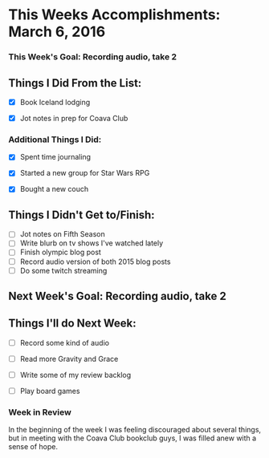 # This Weeks Accomplishments: March 6, 2016

### This Week's Goal: Recording audio, take 2

## Things I Did From the List:
- [X] Book Iceland lodging
- [X] Jot notes in prep for Coava Club


### Additional Things I Did:
- [X] Spent time journaling
- [X] Started a new group for Star Wars RPG
- [X] Bought a new couch


## Things I Didn't Get to/Finish:
- [ ] Jot notes on Fifth Season
- [ ] Write blurb on tv shows I've watched lately
- [ ] Finish olympic blog post
- [ ] Record audio version of both 2015 blog posts
- [ ] Do some twitch streaming

## Next Week's Goal: Recording audio, take 2

## Things I'll do Next Week:
- [ ] Record some kind of audio
- [ ] Read more Gravity and Grace
- [ ] Write some of my review backlog
- [ ] Play board games


### Week in Review
In the beginning of the week I was feeling discouraged about several things, but
in meeting with the Coava Club bookclub guys, I was filled anew with a sense of hope.
